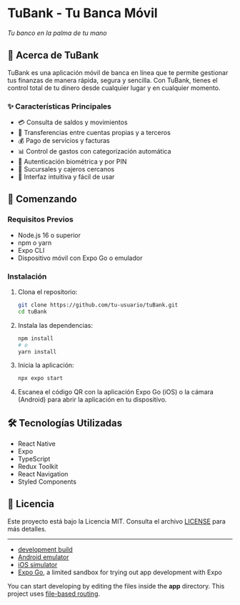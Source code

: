 # TuBank - Tu Banca Móvil
 
*Tu banco en la palma de tu mano*

## 📱 Acerca de TuBank

TuBank es una aplicación móvil de banca en línea que te permite gestionar tus finanzas de manera rápida, segura y sencilla. Con TuBank, tienes el control total de tu dinero desde cualquier lugar y en cualquier momento.

### ✨ Características Principales

- 💳 Consulta de saldos y movimientos
- 🔄 Transferencias entre cuentas propias y a terceros
- 💰 Pago de servicios y facturas
- 📊 Control de gastos con categorización automática
- 🔐 Autenticación biométrica y por PIN
- 🏦 Sucursales y cajeros cercanos
- 📱 Interfaz intuitiva y fácil de usar

## 🚀 Comenzando

### Requisitos Previos

- Node.js 16 o superior
- npm o yarn
- Expo CLI
- Dispositivo móvil con Expo Go o emulador

### Instalación

1. Clona el repositorio:
   ```bash
   git clone https://github.com/tu-usuario/tuBank.git
   cd tuBank
   ```

2. Instala las dependencias:
   ```bash
   npm install
   # o
   yarn install
   ```

3. Inicia la aplicación:
   ```bash
   npx expo start
   ```

4. Escanea el código QR con la aplicación Expo Go (iOS) o la cámara (Android) para abrir la aplicación en tu dispositivo.

## 🛠 Tecnologías Utilizadas

- React Native
- Expo
- TypeScript
- Redux Toolkit
- React Navigation
- Styled Components

## 📄 Licencia

Este proyecto está bajo la Licencia MIT. Consulta el archivo [LICENSE](LICENSE) para más detalles.



---


- [development build](https://docs.expo.dev/develop/development-builds/introduction/)
- [Android emulator](https://docs.expo.dev/workflow/android-studio-emulator/)
- [iOS simulator](https://docs.expo.dev/workflow/ios-simulator/)
- [Expo Go](https://expo.dev/go), a limited sandbox for trying out app development with Expo

You can start developing by editing the files inside the **app** directory. This project uses [file-based routing](https://docs.expo.dev/router/introduction).

